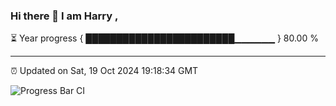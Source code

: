 ### Hi there 👋 I am Harry , 

⏳ Year progress { ████████████████████████▁▁▁▁▁▁ } 80.00 %

---

⏰ Updated on Sat, 19 Oct 2024 19:18:34 GMT

![Progress Bar CI](https://github.com/duykhang68/duykhang68/workflows/Progress%20Bar%20CI/badge.svg)
